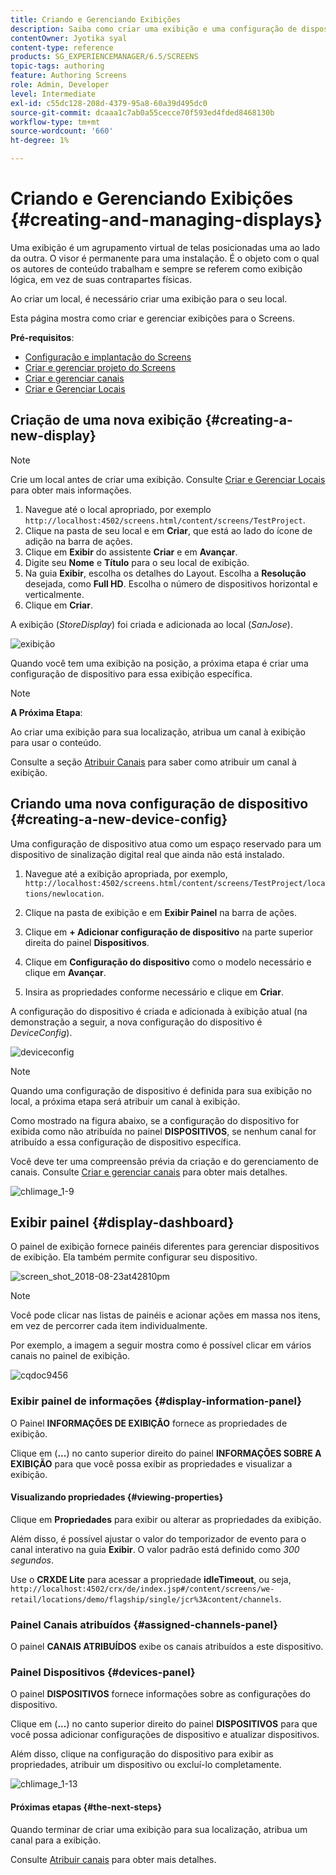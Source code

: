 ```yaml
---
title: Criando e Gerenciando Exibições
description: Saiba como criar uma exibição e uma configuração de dispositivo no AEM Screens. Além disso, saiba mais sobre o painel de exibição.
contentOwner: Jyotika syal
content-type: reference
products: SG_EXPERIENCEMANAGER/6.5/SCREENS
topic-tags: authoring
feature: Authoring Screens
role: Admin, Developer
level: Intermediate
exl-id: c55dc128-208d-4379-95a8-60a39d495dc0
source-git-commit: dcaaa1c7ab0a55cecce70f593ed4fded8468130b
workflow-type: tm+mt
source-wordcount: '660'
ht-degree: 1%

---
```


# Criando e Gerenciando Exibições {#creating-and-managing-displays}

Uma exibição é um agrupamento virtual de telas posicionadas uma ao lado da outra. O visor é permanente para uma instalação. É o objeto com o qual os autores de conteúdo trabalham e sempre se referem como exibição lógica, em vez de suas contrapartes físicas.

Ao criar um local, é necessário criar uma exibição para o seu local.

Esta página mostra como criar e gerenciar exibições para o Screens.

**Pré-requisitos**:

* [Configuração e implantação do Screens](configuring-screens-introduction.md)
* [Criar e gerenciar projeto do Screens](creating-a-screens-project.md)
* [Criar e gerenciar canais](managing-channels.md)
* [Criar e Gerenciar Locais](managing-locations.md)

## Criação de uma nova exibição {#creating-a-new-display}

>[!NOTE]
>
>Crie um local antes de criar uma exibição. Consulte [Criar e Gerenciar Locais](managing-locations.md) para obter mais informações.

1. Navegue até o local apropriado, por exemplo `http://localhost:4502/screens.html/content/screens/TestProject`.
1. Clique na pasta de seu local e em **Criar**, que está ao lado do ícone de adição na barra de ações.
1. Clique em **Exibir** do assistente **Criar** e em **Avançar**.
1. Digite seu **Nome** e **Título** para o seu local de exibição.
1. Na guia **Exibir**, escolha os detalhes do Layout. Escolha a **Resolução** desejada, como **Full HD**. Escolha o número de dispositivos horizontal e verticalmente.
1. Clique em **Criar**.

A exibição (*StoreDisplay*) foi criada e adicionada ao local (*SanJose*).

![exibição](assets/display.gif)

Quando você tem uma exibição na posição, a próxima etapa é criar uma configuração de dispositivo para essa exibição específica.

>[!NOTE]
>
>**A Próxima Etapa**:
>
>Ao criar uma exibição para sua localização, atribua um canal à exibição para usar o conteúdo.
>
>Consulte a seção [Atribuir Canais](channel-assignment.md) para saber como atribuir um canal à exibição.

## Criando uma nova configuração de dispositivo {#creating-a-new-device-config}

Uma configuração de dispositivo atua como um espaço reservado para um dispositivo de sinalização digital real que ainda não está instalado.

1. Navegue até a exibição apropriada, por exemplo, `http://localhost:4502/screens.html/content/screens/TestProject/locations/newlocation`.
1. Clique na pasta de exibição e em **Exibir Painel** na barra de ações.
1. Clique em **+ Adicionar configuração de dispositivo** na parte superior direita do painel **Dispositivos**.

1. Clique em **Configuração do dispositivo** como o modelo necessário e clique em **Avançar**.

1. Insira as propriedades conforme necessário e clique em **Criar**.

A configuração do dispositivo é criada e adicionada à exibição atual (na demonstração a seguir, a nova configuração do dispositivo é *DeviceConfig*).

![deviceconfig](assets/deviceconfig.gif)

>[!NOTE]
>
>Quando uma configuração de dispositivo é definida para sua exibição no local, a próxima etapa será atribuir um canal à exibição.
>
>Como mostrado na figura abaixo, se a configuração do dispositivo for exibida como não atribuída no painel **DISPOSITIVOS**, se nenhum canal for atribuído a essa configuração de dispositivo específica.
>
>Você deve ter uma compreensão prévia da criação e do gerenciamento de canais. Consulte [Criar e gerenciar canais](managing-channels.md) para obter mais detalhes.

![chlimage_1-9](assets/chlimage_1-9.png)

## Exibir painel {#display-dashboard}

O painel de exibição fornece painéis diferentes para gerenciar dispositivos de exibição. Ela também permite configurar seu dispositivo.

![screen_shot_2018-08-23at42810pm](assets/screen_shot_2018-08-23at42810pm.png)

>[!NOTE]
>
>Você pode clicar nas listas de painéis e acionar ações em massa nos itens, em vez de percorrer cada item individualmente.
>
>Por exemplo, a imagem a seguir mostra como é possível clicar em vários canais no painel de exibição.

![cqdoc9456](assets/cqdoc9456.gif)

### Exibir painel de informações {#display-information-panel}

O Painel **INFORMAÇÕES DE EXIBIÇÃO** fornece as propriedades de exibição.

Clique em (**...**) no canto superior direito do painel **INFORMAÇÕES SOBRE A EXIBIÇÃO** para que você possa exibir as propriedades e visualizar a exibição.


#### Visualizando propriedades {#viewing-properties}

Clique em **Propriedades** para exibir ou alterar as propriedades da exibição.

Além disso, é possível ajustar o valor do temporizador de evento para o canal interativo na guia **Exibir**. O valor padrão está definido como *300 segundos*.

Use o **CRXDE Lite** para acessar a propriedade **idleTimeout**, ou seja, `http://localhost:4502/crx/de/index.jsp#/content/screens/we-retail/locations/demo/flagship/single/jcr%3Acontent/channels`.


### Painel Canais atribuídos {#assigned-channels-panel}

O painel **CANAIS ATRIBUÍDOS** exibe os canais atribuídos a este dispositivo.


### Painel Dispositivos {#devices-panel}

O painel **DISPOSITIVOS** fornece informações sobre as configurações do dispositivo.

Clique em (**...**) no canto superior direito do painel **DISPOSITIVOS** para que você possa adicionar configurações de dispositivo e atualizar dispositivos.

Além disso, clique na configuração do dispositivo para exibir as propriedades, atribuir um dispositivo ou excluí-lo completamente.

![chlimage_1-13](assets/chlimage_1-13.png)

#### Próximas etapas {#the-next-steps}

Quando terminar de criar uma exibição para sua localização, atribua um canal para a exibição.

Consulte [Atribuir canais](channel-assignment.md) para obter mais detalhes.
